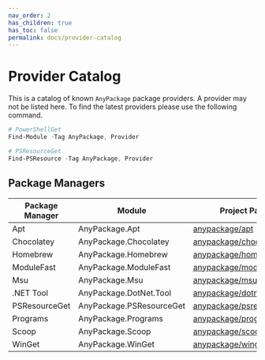 ```yaml
---
nav_order: 2
has_children: true
has_toc: false
permalink: docs/provider-catalog
---
```


# Provider Catalog

This is a catalog of known `AnyPackage` package providers.
A provider may not be listed here.
To find the latest providers please use the following command.

```powershell
# PowerShellGet
Find-Module -Tag AnyPackage, Provider

# PSResourceGet
Find-PSResource -Tag AnyPackage, Provider
```

## Package Managers

| Package Manager | Module                   | Project Page    |
| --------------- | ------------------------ | --------------- |
| Apt             | AnyPackage.Apt           | [anypackage/apt](https://github.com/anypackage/apt) |
| Chocolatey      | AnyPackage.Chocolatey    | [anypackage/chocolatey](https://github.com/anypackage/chocolatey) |
| Homebrew        | AnyPackage.Homebrew      | [anypackage/homebrew](https://github.com/anypackage/homebrew) |
| ModuleFast      | AnyPackage.ModuleFast    | [anypackage/modulefast](https://github.com/anypackage/modulefast) |
| Msu             | AnyPackage.Msu           | [anypackage/msu](https://github.com/anypackage/msu) |
| .NET Tool       | AnyPackage.DotNet.Tool   | [anypackage/dotnet-tool](https://github.com/anypackage/dotnet-tool)
| PSResourceGet   | AnyPackage.PSResourceGet | [anypackage/psresourceget](https://github.com/anypackage/psresourceget) |
| Programs        | AnyPackage.Programs      | [anypackage/programs](https://github.com/anypackage/programs) |
| Scoop           | AnyPackage.Scoop         | [anypackage/scoop](https://github.com/anypackage/scoop) |
| WinGet          | AnyPackage.WinGet        | [anypackage/winget](https://github.com/anypackage/winget) |
